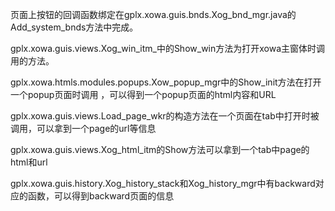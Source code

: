 页面上按钮的回调函数绑定在gplx.xowa.guis.bnds.Xog_bnd_mgr.java的Add_system_bnds方法中完成。

gplx.xowa.guis.views.Xog_win_itm_中的Show_win方法为打开xowa主窗体时调用的方法。

gplx.xowa.htmls.modules.popups.Xow_popup_mgr中的Show_init方法在打开一个popup页面时调用
，可以得到一个popup页面的html内容和URL

gplx.xowa.guis.views.Load_page_wkr的构造方法在一个页面在tab中打开时被调用，可以拿到一个page的url等信息

gplx.xowa.guis.views.Xog_html_itm的Show方法可以拿到一个tab中page的html和url

gplx.xowa.guis.history.Xog_history_stack和Xog_history_mgr中有backward对应的函数，可以得到backward页面的信息

